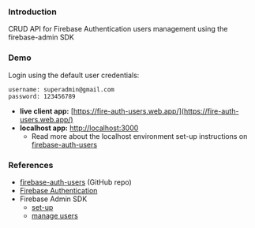 ### Introduction

CRUD API for Firebase Authentication users management using the firebase-admin SDK

### Demo

<p>Login using the default user credentials:</p>

```
username: superadmin@gmail.com
password: 123456789
```

- **live client app:** [https://fire-auth-users.web.app/](https://fire-auth-users.web.app/)
- **localhost app:** [http://localhost:3000](http://localhost:3000)
   - Read more about the localhost environment set-up instructions on [firebase-auth-users](https://github.com/ciatph/firebase-users-admin)

### References

- [firebase-auth-users](https://github.com/ciatph/firebase-users-admin) (GitHub repo)
- [Firebase Authentication](https://firebase.google.com/docs/auth)
- Firebase Admin SDK
   - [set-up](https://firebase.google.com/docs/admin/setup)
   - [manage users](https://firebase.google.com/docs/auth/admin/manage-users)
